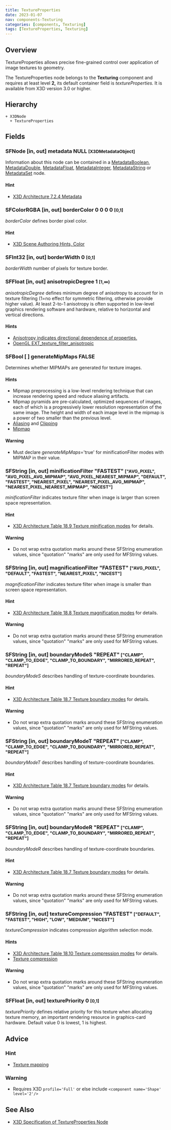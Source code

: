 ```yaml
---
title: TextureProperties
date: 2023-01-07
nav: components-Texturing
categories: [components, Texturing]
tags: [TextureProperties, Texturing]
---
```

<style>
.post h3 {
  word-spacing: 0.2em;
}
</style>

## Overview

TextureProperties allows precise fine-grained control over application of image textures to geometry.

The TextureProperties node belongs to the **Texturing** component and requires at least level **2,** its default container field is *textureProperties.* It is available from X3D version 3.0 or higher.

## Hierarchy

```
+ X3DNode
  + TextureProperties
```

## Fields

### SFNode [in, out] **metadata** NULL <small>[X3DMetadataObject]</small>

Information about this node can be contained in a [MetadataBoolean](/x_ite/components/core/metadataboolean/), [MetadataDouble](/x_ite/components/core/metadatadouble/), [MetadataFloat](/x_ite/components/core/metadatafloat/), [MetadataInteger](/x_ite/components/core/metadatainteger/), [MetadataString](/x_ite/components/core/metadatastring/) or [MetadataSet](/x_ite/components/core/metadataset/) node.

#### Hint

- [X3D Architecture 7.2.4 Metadata](https://www.web3d.org/specifications/X3Dv4/ISO-IEC19775-1v4-IS/Part01/components/core.html#Metadata)

### SFColorRGBA [in, out] **borderColor** 0 0 0 0 <small>[0,1]</small>

*borderColor* defines border pixel color.

#### Hint

- [X3D Scene Authoring Hints, Color](https://www.web3d.org/x3d/content/examples/X3dSceneAuthoringHints.html#Color)

### SFInt32 [in, out] **borderWidth** 0 <small>[0,1]</small>

*borderWidth* number of pixels for texture border.

### SFFloat [in, out] **anisotropicDegree** 1 <small>[1,∞)</small>

*anisotropicDegree* defines minimum degree of anisotropy to account for in texture filtering (1=no effect for symmetric filtering, otherwise provide higher value). At least 2-to-1 anisotropy is often supported in low-level graphics rendering software and hardware, relative to horizontal and vertical directions.

#### Hints

- [Anisotropy indicates directional dependence of properties.](https://en.wikipedia.org/wiki/Anisotropy)
- [OpenGL EXT_texture_filter_anisotropic](https://www.khronos.org/registry/OpenGL/extensions/EXT/EXT_texture_filter_anisotropic.txt)

### SFBool [ ] **generateMipMaps** FALSE

Determines whether MIPMAPs are generated for texture images.

#### Hints

- Mipmap preprocessing is a low-level rendering technique that can increase rendering speed and reduce aliasing artifacts.
- Mipmap pyramids are pre-calculated, optimized sequences of images, each of which is a progressively lower resolution representation of the same image. The height and width of each image level in the mipmap is a power of two smaller than the previous level.
- [Aliasing](https://en.wikipedia.org/wiki/Aliasing) and [Clipping](https://en.wikipedia.org/wiki/Clipping_(computer_graphics))
- [Mipmap](https://en.wikipedia.org/wiki/Mipmap)

#### Warning

- Must declare *generateMipMaps*='true' for minificationFilter modes with MIPMAP in their value.

### SFString [in, out] **minificationFilter** "FASTEST" <small>["AVG_PIXEL", "AVG_PIXEL_AVG_MIPMAP", "AVG_PIXEL_NEAREST_MIPMAP", "DEFAULT", "FASTEST", "NEAREST_PIXEL", "NEAREST_PIXEL_AVG_MIPMAP", "NEAREST_PIXEL_NEAREST_MIPMAP", "NICEST"]</small>

*minificationFilter* indicates texture filter when image is larger than screen space representation.

#### Hint

- [X3D Architecture Table 18.9 Texture minification modes](https://www.web3d.org/specifications/X3Dv4/ISO-IEC19775-1v4-IS/Part01/components/texturing.html#t-TextureMinificationModes) for details.

#### Warning

- Do not wrap extra quotation marks around these SFString enumeration values, since "quotation" "marks" are only used for MFString values.

### SFString [in, out] **magnificationFilter** "FASTEST" <small>["AVG_PIXEL", "DEFAULT", "FASTEST", "NEAREST_PIXEL", "NICEST"]</small>

*magnificationFilter* indicates texture filter when image is smaller than screen space representation.

#### Hint

- [X3D Architecture Table 18.8 Texture magnification modes](https://www.web3d.org/specifications/X3Dv4/ISO-IEC19775-1v4-IS/Part01/components/texturing.html#t-TextureMagnificationModes) for details.

#### Warning

- Do not wrap extra quotation marks around these SFString enumeration values, since "quotation" "marks" are only used for MFString values.

### SFString [in, out] **boundaryModeS** "REPEAT" <small>["CLAMP", "CLAMP_TO_EDGE", "CLAMP_TO_BOUNDARY", "MIRRORED_REPEAT", "REPEAT"]</small>

*boundaryModeS* describes handling of texture-coordinate boundaries.

#### Hint

- [X3D Architecture Table 18.7 Texture boundary modes](https://www.web3d.org/specifications/X3Dv4/ISO-IEC19775-1v4-IS/Part01/components/texturing.html#t-TextureBoundaryModes) for details.

#### Warning

- Do not wrap extra quotation marks around these SFString enumeration values, since "quotation" "marks" are only used for MFString values.

### SFString [in, out] **boundaryModeT** "REPEAT" <small>["CLAMP", "CLAMP_TO_EDGE", "CLAMP_TO_BOUNDARY", "MIRRORED_REPEAT", "REPEAT"]</small>

*boundaryModeT* describes handling of texture-coordinate boundaries.

#### Hint

- [X3D Architecture Table 18.7 Texture boundary modes](https://www.web3d.org/specifications/X3Dv4/ISO-IEC19775-1v4-IS/Part01/components/texturing.html#t-TextureBoundaryModes) for details.

#### Warning

- Do not wrap extra quotation marks around these SFString enumeration values, since "quotation" "marks" are only used for MFString values.

### SFString [in, out] **boundaryModeR** "REPEAT" <small>["CLAMP", "CLAMP_TO_EDGE", "CLAMP_TO_BOUNDARY", "MIRRORED_REPEAT", "REPEAT"]</small>

*boundaryModeR* describes handling of texture-coordinate boundaries.

#### Hint

- [X3D Architecture Table 18.7 Texture boundary modes](https://www.web3d.org/specifications/X3Dv4/ISO-IEC19775-1v4-IS/Part01/components/texturing.html#t-TextureBoundaryModes) for details.

#### Warning

- Do not wrap extra quotation marks around these SFString enumeration values, since "quotation" "marks" are only used for MFString values.

### SFString [in, out] **textureCompression** "FASTEST" <small>["DEFAULT", "FASTEST", "HIGH", "LOW", "MEDIUM", "NICEST"]</small>

*textureCompression* indicates compression algorithm selection mode.

#### Hints

- [X3D Architecture Table 18.10 Texture compression modes](https://www.web3d.org/specifications/X3Dv4/ISO-IEC19775-1v4-IS/Part01/components/texturing.html#t-TextureCompressionModes) for details.
- [Texture compression](https://en.wikipedia.org/wiki/Texture_compression)

#### Warning

- Do not wrap extra quotation marks around these SFString enumeration values, since "quotation" "marks" are only used for MFString values.

### SFFloat [in, out] **texturePriority** 0 <small>[0,1]</small>

*texturePriority* defines relative priority for this texture when allocating texture memory, an important rendering resource in graphics-card hardware. Default value 0 is lowest, 1 is highest.

## Advice

### Hint

- [Texture mapping](https://en.wikipedia.org/wiki/Texture_mapping)

### Warning

- Requires X3D `profile='Full'` or else include `<component name='Shape' level='2'/>`

## See Also

- [X3D Specification of TextureProperties Node](https://www.web3d.org/documents/specifications/19775-1/V4.0/Part01/components/texturing.html#TextureProperties)
